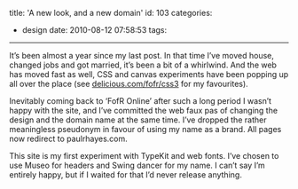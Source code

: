 title: 'A new look, and a new domain'
id: 103
categories:
  - design
date: 2010-08-12 07:58:53
tags:
---

It’s been almost a year since my last post. In that time I’ve moved house, changed jobs and got married, it’s been a bit of a whirlwind. And the web has moved fast as well, CSS and canvas experiments have been popping up all over the place (see [delicious.com/fofr/css3](http://delicious.com/fofr/css3) for my favourites).

Inevitably coming back to ‘FofR Online’ after such a long period I wasn’t happy with the site, and I’ve committed the web faux pas of changing the design and the domain name at the same time. I’ve dropped the rather meaningless pseudonym in favour of using my name as a brand. All pages now redirect to paulrhayes.com.

This site is my first experiment with TypeKit and web fonts. I’ve chosen to use Museo for headers and Swing dancer for my name. I can’t say I’m entirely happy, but if I waited for that I’d never release anything.
